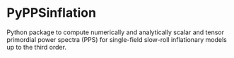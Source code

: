 # PyPPSinflation

 Python package to compute numerically and analytically scalar and tensor primordial power spectra (PPS) for single-field slow-roll inflationary models up to the third order. 
